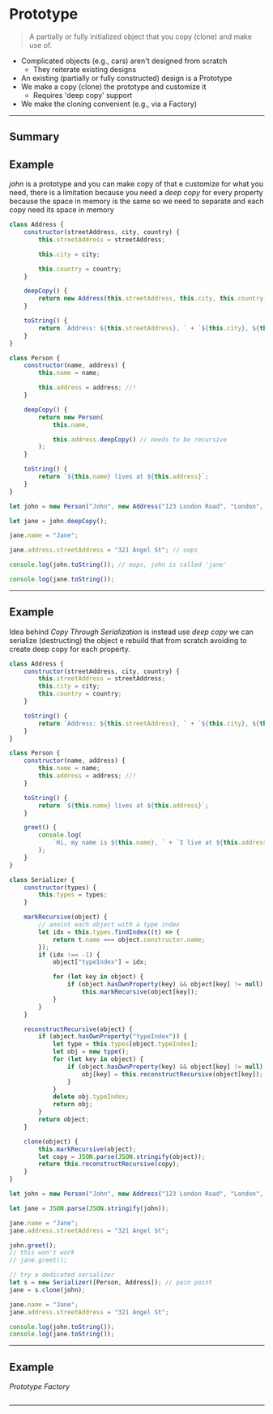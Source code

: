 # Prototype

> A partially or fully initialized object that you copy (clone) and make use of.

- Complicated objects (e.g., cars) aren't designed from scratch
  - They reiterate existing designs
- An existing (partially or fully constructed) design is a Prototype
- We make a copy (clone) the prototype and customize it
  - Requires 'deep copy' support
- We make the cloning convenient (e.g., via a Factory)

---

## Summary

## Example

_john_ is a prototype and you can make copy of that e customize for what you need, there is a limitation because you need a _deep copy_ for every property because the space in memory is the same so we need to separate and each copy need its space in memory

```js
class Address {
	constructor(streetAddress, city, country) {
		this.streetAddress = streetAddress;

		this.city = city;

		this.country = country;
	}

	deepCopy() {
		return new Address(this.streetAddress, this.city, this.country);
	}

	toString() {
		return `Address: ${this.streetAddress}, ` + `${this.city}, ${this.country}`;
	}
}

class Person {
	constructor(name, address) {
		this.name = name;

		this.address = address; //!
	}

	deepCopy() {
		return new Person(
			this.name,

			this.address.deepCopy() // needs to be recursive
		);
	}

	toString() {
		return `${this.name} lives at ${this.address}`;
	}
}

let john = new Person("John", new Address("123 London Road", "London", "UK"));

let jane = john.deepCopy();

jane.name = "Jane";

jane.address.streetAddress = "321 Angel St"; // oops

console.log(john.toString()); // oops, john is called 'jane'

console.log(jane.toString());
```

---

## Example

Idea behind _Copy Through Serialization_ is instead use _deep copy_ we can serialize (destructing) the object e rebuild that from scratch avoiding to create deep copy for each property.

```js
class Address {
	constructor(streetAddress, city, country) {
		this.streetAddress = streetAddress;
		this.city = city;
		this.country = country;
	}

	toString() {
		return `Address: ${this.streetAddress}, ` + `${this.city}, ${this.country}`;
	}
}

class Person {
	constructor(name, address) {
		this.name = name;
		this.address = address; //!
	}

	toString() {
		return `${this.name} lives at ${this.address}`;
	}

	greet() {
		console.log(
			`Hi, my name is ${this.name}, ` + `I live at ${this.address.toString()}`
		);
	}
}

class Serializer {
	constructor(types) {
		this.types = types;
	}

	markRecursive(object) {
		// anoint each object with a type index
		let idx = this.types.findIndex((t) => {
			return t.name === object.constructor.name;
		});
		if (idx !== -1) {
			object["typeIndex"] = idx;

			for (let key in object) {
				if (object.hasOwnProperty(key) && object[key] != null)
					this.markRecursive(object[key]);
			}
		}
	}

	reconstructRecursive(object) {
		if (object.hasOwnProperty("typeIndex")) {
			let type = this.types[object.typeIndex];
			let obj = new type();
			for (let key in object) {
				if (object.hasOwnProperty(key) && object[key] != null) {
					obj[key] = this.reconstructRecursive(object[key]);
				}
			}
			delete obj.typeIndex;
			return obj;
		}
		return object;
	}

	clone(object) {
		this.markRecursive(object);
		let copy = JSON.parse(JSON.stringify(object));
		return this.reconstructRecursive(copy);
	}
}

let john = new Person("John", new Address("123 London Road", "London", "UK"));

let jane = JSON.parse(JSON.stringify(john));

jane.name = "Jane";
jane.address.streetAddress = "321 Angel St";

john.greet();
// this won't work
// jane.greet();

// try a dedicated serializer
let s = new Serializer([Person, Address]); // pain point
jane = s.clone(john);

jane.name = "Jane";
jane.address.streetAddress = "321 Angel St";

console.log(john.toString());
console.log(jane.toString());
```

---

## Example

_Prototype Factory_

```js

```

---
